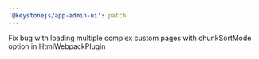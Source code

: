```yaml
---
'@keystonejs/app-admin-ui': patch
---
```


Fix bug with loading multiple complex custom pages with chunkSortMode option in HtmlWebpackPlugin
